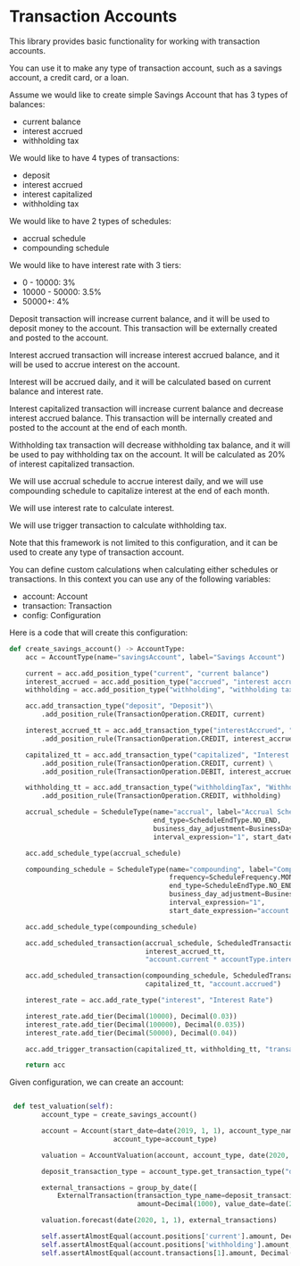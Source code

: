 # Transaction Accounts

This library provides basic functionality for working with transaction accounts.

You can use it to make any type of transaction account, such as a savings account, a credit card, or a loan.

Assume we would like to create simple Savings Account that has 3 types of balances:
- current balance
- interest accrued
- withholding tax

We would like to have 4 types of transactions:
- deposit
- interest accrued
- interest capitalized
- withholding tax

We would like to have 2 types of schedules:
- accrual schedule
- compounding schedule

We would like to have interest rate with 3 tiers:
- 0 - 10000: 3%
- 10000 - 50000: 3.5%
- 50000+: 4%

Deposit transaction will increase current balance, and it will be used to deposit money to the account. 
This transaction will be externally created and posted to the account.

Interest accrued transaction will increase interest accrued balance, and it will be used to accrue interest on the account.

Interest will be accrued daily, and it will be calculated based on current balance and interest rate.

Interest capitalized transaction will increase current balance and decrease interest accrued balance.
This transaction will be internally created and posted to the account at the end of each month.

Withholding tax transaction will decrease withholding tax balance, and it will be used to pay withholding tax on the account. 
It will be calculated as 20% of interest capitalized transaction.

We will use accrual schedule to accrue interest daily, and we will use compounding schedule to capitalize interest at the end of each month.

We will use interest rate to calculate interest.

We will use trigger transaction to calculate withholding tax.

Note that this framework is not limited to this configuration, and it can be used to create any type of transaction account.

You can define custom calculations when calculating either schedules or transactions. In this context you can use any of the following variables:
- account: Account
- transaction: Transaction
- config: Configuration

Here is a code that will create this configuration:

```python
def create_savings_account() -> AccountType:
    acc = AccountType(name="savingsAccount", label="Savings Account")

    current = acc.add_position_type("current", "current balance")
    interest_accrued = acc.add_position_type("accrued", "interest accrued")
    withholding = acc.add_position_type("withholding", "withholding tax")

    acc.add_transaction_type("deposit", "Deposit")\
        .add_position_rule(TransactionOperation.CREDIT, current)

    interest_accrued_tt = acc.add_transaction_type("interestAccrued", "Interest Accrued") \
        .add_position_rule(TransactionOperation.CREDIT, interest_accrued)

    capitalized_tt = acc.add_transaction_type("capitalized", "Interest Capitalized") \
        .add_position_rule(TransactionOperation.CREDIT, current) \
        .add_position_rule(TransactionOperation.DEBIT, interest_accrued)

    withholding_tt = acc.add_transaction_type("withholdingTax", "Withholding Tax") \
        .add_position_rule(TransactionOperation.CREDIT, withholding)

    accrual_schedule = ScheduleType(name="accrual", label="Accrual Schedule", frequency=ScheduleFrequency.DAILY,
                                    end_type=ScheduleEndType.NO_END,
                                    business_day_adjustment=BusinessDayAdjustment.NO_ADJUSTMENT,
                                    interval_expression="1", start_date_expression="account.start_date")

    acc.add_schedule_type(accrual_schedule)

    compounding_schedule = ScheduleType(name="compounding", label="Compounding Schedule",
                                        frequency=ScheduleFrequency.MONTHLY,
                                        end_type=ScheduleEndType.NO_END,
                                        business_day_adjustment=BusinessDayAdjustment.NO_ADJUSTMENT,
                                        interval_expression="1",
                                        start_date_expression="account.start_date + relativedelta(month=+1) + relativedelta(days=-1)")

    acc.add_schedule_type(compounding_schedule)

    acc.add_scheduled_transaction(accrual_schedule, ScheduledTransactionTiming.END_OF_DAY,
                                  interest_accrued_tt,
                                  "account.current * accountType.interest.get_rate(account.current) / Decimal(365)")

    acc.add_scheduled_transaction(compounding_schedule, ScheduledTransactionTiming.END_OF_DAY,
                                  capitalized_tt, "account.accrued")

    interest_rate = acc.add_rate_type("interest", "Interest Rate")

    interest_rate.add_tier(Decimal(10000), Decimal(0.03))
    interest_rate.add_tier(Decimal(100000), Decimal(0.035))
    interest_rate.add_tier(Decimal(50000), Decimal(0.04))

    acc.add_trigger_transaction(capitalized_tt, withholding_tt, "transaction.amount * Decimal(0.2)")

    return acc
```

Given configuration, we can create an account:

```python

 def test_valuation(self):
        account_type = create_savings_account()

        account = Account(start_date=date(2019, 1, 1), account_type_name=account_type.name,
                          account_type=account_type)

        valuation = AccountValuation(account, account_type, date(2020, 1, 1))

        deposit_transaction_type = account_type.get_transaction_type("deposit")

        external_transactions = group_by_date([
            ExternalTransaction(transaction_type_name=deposit_transaction_type.name,
                                amount=Decimal(1000), value_date=date(2019, 1, 1))])

        valuation.forecast(date(2020, 1, 1), external_transactions)

        self.assertAlmostEqual(account.positions['current'].amount, Decimal(1030.41), places=1)
        self.assertAlmostEqual(account.positions['withholding'].amount, Decimal(30.41) * Decimal(0.2), places=1)
        self.assertAlmostEqual(account.transactions[1].amount, Decimal('0.0821'), places=1)
```
